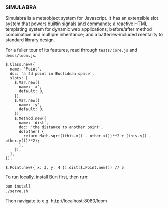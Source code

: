 ### SIMULABRA

Simulabra is a metaobject system for Javascript. It has an extensible slot system that powers builtin signals and commands; a reactive HTML templating system for dynamic web applications; before/after method combination and multiple inheritance; and a batteries-included mentality to standard library design. 

For a fuller tour of its features, read through `tests/core.js` and `demos/loom.js`.


```
$.Class.new({
  name: 'Point',
  doc: 'a 2d point in Euclidean space',
  slots: [
    $.Var.new({
      name: 'x',
      default: 0,
    }),
    $.Var.new({
      name: 'y',
      default: 0,
    }),
    $.Method.new({
      name: 'dist',
      doc: 'the distance to another point',
      do(other) {
        return Math.sqrt((this.x() - other.x())**2 + (this.y() - other.y())**2);
      },
    }),
  ],
});

$.Point.new({ x: 3, y: 4 }).dist($.Point.new()) // 5
```

To run locally, install Bun first, then run:
``` sh
bun install
./serve.sh
```
Then navigate to e.g. http://localhost:8080/loom
